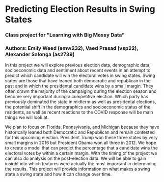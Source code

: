 # Predicting Election Results in Swing States
### Class project for "Learning with Big Messy Data"
### Authors: Emily Weed (emw232), Vaed Prasad (vsp22), Alexander Salonga (as2739)

In this project we will explore previous election data, demographic data, socioeconomic data and sentiment about recent events in an attempt to predict which candidate will win the electoral votes in swing states. Swing states are those that have leaned both democratic and republican in the past and in which the presidental candidate wins by a small margin. They often drawn the majority of the campaiging during the election season and become very important during a competitive election. Which party has previously dominated the state in midterm as well as presidental elections, the potential shift in the demographics and socioeconomic status of the residents, as well as recent reactions to the COVID response will be main things we will look at.

We plan to focus on Florida, Pennsylvania, and Michigan because they have historically leaned both Democratic and Republican and remain contested for this upcoming election. President Trump won these three states by very small margins in 2016 but President Obama won all three in 2012. We hope to create a model that can predict the percentage that a candidate wins the electoral votes by within a certain margin. With the timing of the project we can also do analysis on the post-election data. We will be able to gain insight into which features were actually the most important in determining the results. This project will provide information on what makes a swing state a swing state and how it can change over time.
